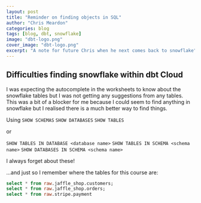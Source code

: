 ```yaml
---
layout: post
title: "Reminder on finding objects in SQL"
author: "Chris Meardon"
categories: blog
tags: [blog, dbt, snowflake]
image: "dbt-logo.png"
cover_image: "dbt-logo.png"
excerpt: "A note for future Chris when he next comes back to snowflake"
---
```


## Difficulties finding snowflake within dbt Cloud

I was expecting the autocomplete in the worksheets to know about the snowflake tables but I was not getting any suggestions from any tables. This was a bit of a blocker for me because I could seem to find anything in snowflake but I realised there is a much better way to find things.

Using `SHOW SCHEMAS` `SHOW DATABASES` `SHOW TABLES`

or

`SHOW TABLES IN DATABASE <database name>`
`SHOW TABLES IN SCHEMA <schema name>`
`SHOW DATABASES IN SCHEMA <schema name>`

I always forget about these!

...and just so I remember where the tables for this course are:

```SQL
select * from raw.jaffle_shop.customers;
select * from raw.jaffle_shop.orders;
select * from raw.stripe.payment
```
